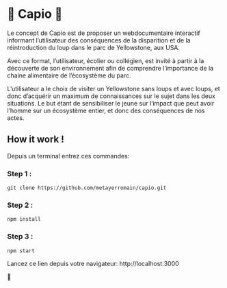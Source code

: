 # :palm_tree: Capio :palm_tree: 

Le concept de Capio est de proposer un webdocumentaire interactif informant l’utilisateur des conséquences de la disparition et de la réintroduction du loup dans le parc de Yellowstone, aux USA. 

Avec ce format, l’utilisateur, écolier ou collégien, est invité à partir à la découverte de son environnement afin de comprendre l’importance de la chaine alimentaire de l’écosystème du parc. 

L’utilisateur a le choix de visiter un Yellowstone sans loups et avec loups, et donc d’acquérir un maximum de connaissances sur le sujet dans les deux situations. 
Le but étant de sensibiliser le jeune sur l’impact que peut avoir l’homme sur un écosystème entier, et donc des conséquences de nos actes. 

## How it work !
Depuis un terminal entrez ces commandes:
### Step 1 :
`git clone https://github.com/metayerromain/capio.git`
### Step 2 :
`npm install`
### Step 3 :
`npm start`

Lancez ce lien depuis votre navigateur:
http://localhost:3000

:wave: 
